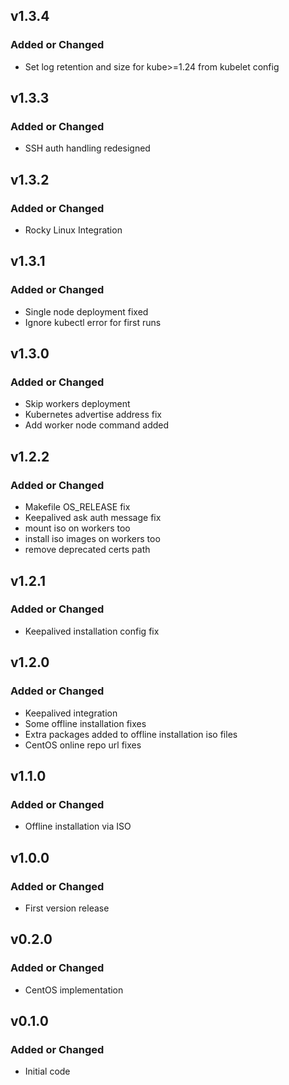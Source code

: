 ## v1.3.4

### Added or Changed
- Set log retention and size for kube>=1.24 from kubelet config

## v1.3.3

### Added or Changed
- SSH auth handling redesigned

## v1.3.2

### Added or Changed
- Rocky Linux Integration

## v1.3.1

### Added or Changed
- Single node deployment fixed
- Ignore kubectl error for first runs

## v1.3.0

### Added or Changed
- Skip workers deployment
- Kubernetes advertise address fix
- Add worker node command added

## v1.2.2

### Added or Changed
- Makefile OS_RELEASE fix
- Keepalived ask auth message fix
- mount iso on workers too
- install iso images on workers too
- remove deprecated certs path

## v1.2.1

### Added or Changed
- Keepalived installation config fix

## v1.2.0

### Added or Changed
- Keepalived integration
- Some offline installation fixes
- Extra packages added to offline installation iso files
- CentOS online repo url fixes

## v1.1.0

### Added or Changed
- Offline installation via ISO

## v1.0.0

### Added or Changed
- First version release

## v0.2.0

### Added or Changed
- CentOS implementation

## v0.1.0

### Added or Changed
- Initial code

